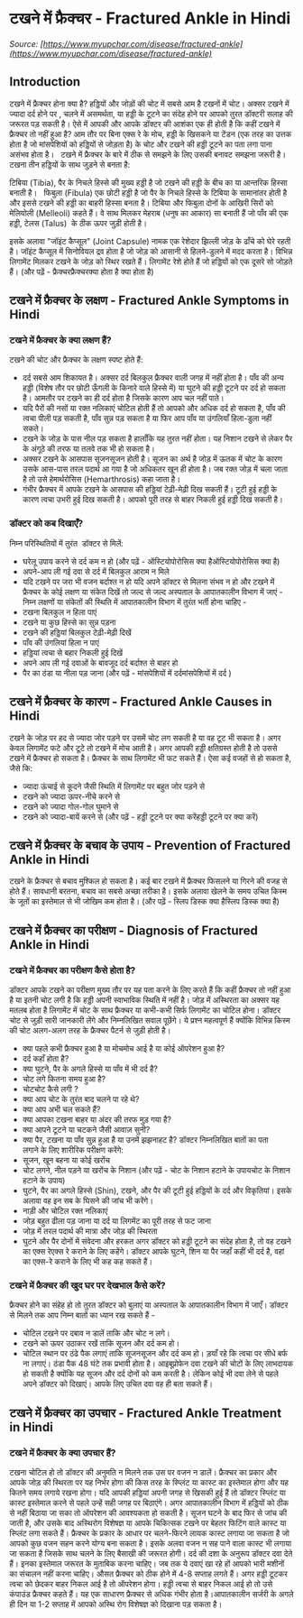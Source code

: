 # टखने में फ्रैक्चर - Fractured Ankle in Hindi
_Source: [https://www.myupchar.com/disease/fractured-ankle](https://www.myupchar.com/disease/fractured-ankle)_

## Introduction
टखने में फ्रैक्चर होना क्या है?
हड्डियों और जोड़ों की चोट में सबसे आम है टखनों में चोट। अक्सर टखने में ज्यादा दर्द होने पर , चलने में असमर्थता, या हड्डी के टूटने का संदेह होने पर आपको तुरत डॉक्टरी सलाह की जरूरत पड़ सकती है। ऐसे में आपकी और आपके डॉक्टर की आशंका एक ही होती है कि कहीं टखने में फ्रैक्चर तो नहीं हुआ है?
आम तौर पर बिना एक्स रे के मोच, हड्डी के खिसकने या टेंडन (एक तरह का उत्तक होता है जो मांसपेशियों को हड्डियों से जोड़ता है) के चोट और टखने की हड्डी टूटने का पता लगा पाना असंभव होता है।  
टखने में फ्रैक्चर के बारे में ठीक से समझने के लिए उसकी बनावट समझना जरूरी है। टखना तीन हड्डियों के साथ जुड़ने से बनता है:

टिबिया (Tibia), पैर के निचले हिस्से की मुख्य हड्डी है जो टखने की हड्डी के बीच का या आन्तरिक हिस्सा बनाती है।  
फिबुला (Fibula) एक छोटी हड्डी है जो पैर के निचले हिस्से के टिबिया के सामानांतर होती है और इससे टखने की हड्डी का बाहरी हिस्सा बनता है।
टिबिया और फिबुला दोनों के आखिरी सिरों को मेलियोली (Melleoli) कहते हैं। वे साथ मिलकर मेहराब (धनुष का आकार) सा बनाती हैं जो पाँव की एक हड्डी, टेलस (Talus)  के ठीक ऊपर जुड़ी होती है।

इसके अलावा "जॉइंट कैप्सूल" (Joint Capsule) नामक एक रेशेदार झिल्ली जोड़ के ढाँचे को घेरे रहती है। जॉइंट कैप्सूल में सिनोवियल द्रव होता है जो जोड़ को आसानी से हिलने-डुलने में मदद करता है।
विभिन्न लिगामेंट मिलकर टखने के जोड़ को स्थिर रखते हैं।​ लिगामेंट रेशे होते हैं जो हड्डियों को एक दूसरे सो जोड़ते हैं।​
(और पढ़ें - फ्रैक्चरफ्रैक्चरक्या होता है क्या होता है)

## टखने में फ्रैक्चर के लक्षण - Fractured Ankle Symptoms in Hindi
### टखने में फ्रैक्चर के क्या लक्षण हैं?
टखने की चोट और फ्रैक्चर के लक्षण स्पष्ट होते हैं:
- दर्द सबसे आम शिकायत है। अक्सर दर्द बिलकुल फ्रैक्चर वाली जगह में नहीं होता है। पाँव की अन्य हड्डी (विशेष तौर पर छोटी ऊँगली के किनारे वाले हिस्से में) या घुटने की हड्डी टूटने पर दर्द हो सकता है। आमतौर पर टखने का ही दर्द होता है जिसके कारण आप चल नहीं पाते।
- यदि पैरों की नसों या रक्त नलिकाएं चोटिल होती हैं तो आपको और अधिक दर्द हो सकता है, पाँव की त्वचा पीली पड़ सकती है, पाँव सुन्न पड़ सकता है या फिर आप पाँव या उंगलियाँ हिला-डुला नहीं सकते।
- टखने के जोड़ के पास नील पड़ सकता है हालाँकि यह तुरत नहीं होता। यह निशान टखने से लेकर पैर के अंगूठे की तरफ या तलवे तक भी हो सकता है।
- अक्सर टखने के आसपास सूजनसूजन होती है। सूजन का अर्थ है जोड़ में ऊतक में चोट के कारण उसके आस-पास तरल पदार्थ आ गया है जो अधिकतर खून ही होता है। जब रक्त जोड़ में चला जाता है तो उसे हेमार्थरोसिस (Hemarthrosis) कहा जाता है।
- गंभीर फ्रैक्चर में आपके टखने के आसपास की हड्डियां टेढ़ी-मेढ़ी दिख सकती हैं। टूटी हुई हड्डी के कारण त्वचा उभरी हुई दिख सकती है। आपको पूरी तरह से बाहर निकली हुई हड्डी दिख सकती है।
### डॉक्टर को कब दिखाएँ?
निम्न परिस्थितियों में तुरंत  डॉक्टर से मिलें:
- घरेलू उपाय करने से दर्द कम न हो (और पढ़ें - ऑस्टियोपोरोसिस क्या हैऑस्टियोपोरोसिस क्या है)
- अपने-आप ली गई दवा से दर्द में बिलकुल आराम न मिले
- यदि टखने पर जरा भी वजन बर्दाश्त न हो
यदि अपने डॉक्टर से मिलना संभव न हो और टखने में फ्रैक्चर के कोई लक्षण या संकेत दिखें तो जल्द से जल्द अस्पताल के आपातकालीन विभाग में जाएं -
निम्न लक्षणों या संकेतों की स्थिति में आपातकालीन विभाग में तुरंत भर्ती होना चाहिए -
- टखना बिलकुल न हिला पाएं
- टखने या कुछ हिस्से का सुन्न पड़ना
- टखने की हड्डियां बिलकुल टेढ़ी-मेढ़ी दिखें
- पाँव की उंगलियां हिला न पाएं
- हड्डियां त्वचा से बहार निकली हुई दिखें
- अपने आप ली गई दवाओं के बावजूद दर्द बर्दाश्त से बाहर हो
- पैर का ठंडा या नीला पड़ जाना
(और पढ़ें - मांसपेशियों में दर्दमांसपेशियों में दर्द )

## टखने में फ्रैक्चर के कारण - Fractured Ankle Causes in Hindi
टखने के जोड़ पर हद से ज्यादा जोर पड़ने पर उसमें चोट लग सकती है या वह टूट भी सकता है। अगर केवल लिगामेंट फटे और टूटे तो टखने में मोच आती है। अगर आपकी हड्डी क्षतिग्रस्त होती है तो उससे टखने में फ्रैक्चर हो सकता है।
फ्रैक्चर के साथ लिगामेंट भी फट सकते हैं। ऐसा कई वजहों से हो सकता है, जैसे कि:
- ज्यादा ऊंचाई से कूदने जैसी स्थिति में लिगामेंट पर बहुत जोर पड़ने से
- टखने को ज्यादा ऊपर-नीचे करने से
- टखने को ज्यादा गोल-गोल घुमाने से
- टखने को ज्यादा-बायें करने से
(और पढ़ें - हड्डी टूटने पर क्या करेंहड्डी टूटने पर क्या करें)

## टखने में फ्रैक्चर के बचाव के उपाय - Prevention of Fractured Ankle in Hindi
टखने के फ्रैक्चर से बचाव मुश्किल हो सकता है। कई बार टखने में फ्रैक्चर फिसलने या गिरने की वजह से होते हैं। सावधानी बरतना, बचाव का सबसे अच्छा तरीका है। इसके अलावा खेलने के समय उचित किस्म के जूतों का इस्तेमाल से भी जोखिम कम होता है।
(और पढ़ें - स्लिप डिस्क क्या हैस्लिप डिस्क क्या है)

## टखने में फ्रैक्चर का परीक्षण - Diagnosis of Fractured Ankle in Hindi
### टखने में फ्रैक्चर का परीक्षण कैसे होता है?
डॉक्टर आपके टखने का परीक्षण मुख्य तौर पर यह पता करने के लिए करते हैं कि कहीं फ्रैक्चर तो नहीं हुआ है या इतनी चोट लगी है कि हड्डी अपनी स्वाभाविक स्थिति में नहीं है। जोड़ में अस्थिरता का अक्सर यह मतलब होता है लिगामेंट में चोट के साथ फ्रैक्चर या कभी-कभी सिर्फ लिगामेंट का चोटिल होना।
डॉक्टर चोट से जुड़ी सारी जानकारी लेंगे और निम्नलिखित सवाल पूछेंगे। ये प्रश्न महत्वपूर्ण हैं क्योंकि विभिन्न किस्म की चोट अलग-अलग तरह के फ्रैक्चर पैटर्न से जुड़ी होती है।
- क्या पहले कभी फ्रैक्चर हुआ है या मोचमोच आई है या कोई ऑपरेशन हुआ है?
- दर्द कहाँ होता है?
- क्या घुटने, पैर के अगले हिस्से या पाँव में भी दर्द है?
- चोट लगे कितना समय हुआ है?
- चोटचोट कैसे लगी ?
- क्या आप चोट के तुरंत बाद चलने पा रहे थे?
- क्या आप अभी चल सकते हैं?
- क्या आपका टखना बाहर या अंदर की तरफ मुड़ गया है?
- क्या आपने टूटने या चटकने जैसी आवाज़ सुनी?
- क्या पैर, टखना या पाँव सुन्न हुआ है या उनमें झझनाहट है?
डॉक्टर निम्नलिखित बातों का पता लगाने के लिए शारीरिक परीक्षण करेंगे:
- सूजन, खून बहना या कोई खरोंच
- चोट लगने, नील पड़ने या खरोंच के निशान (और पढ़ें - चोट के निशान हटाने के उपायचोट के निशान हटाने के उपाय)
- घुटने, पैर का अगले हिस्से (Shin), टखने, और पैर की टूटी हुई हड्डियों के दर्द और विकृतियां। इसके अलावा वह इन सब के घिसने की जांच भी करेंगे।
- नाड़ी और चोटिल रक्त नलिकाएं
- जोड़ बहुत ढीला पड़ जाना या दर्द या लिगमेंट का पूरी तरह से फट जाना
- जोड़ में तरल पदार्थ की मात्रा और जोड़ की स्थिरता
- घुटने और पैर दोनों में संवेदना और हरकत
अगर डॉक्टर को हड्डी टूटने का संदेह होता है, तो वह टखने का एक्स रेएक्स रे कराने के लिए कहेंगे। डॉक्टर आपके घुटने, शिन या पैर जहाँ कहीं भी दर्द है, वहां का एक्स-रे कराने के लिए भी कह कह सकते हैं।
### टखने में फ्रैक्चर की खुद घर पर देखभाल कैसे करें?
फ्रैक्चर होने का संहेह हो तो तुरत डॉक्टर को बुलाएं या अस्पताल के आपातकालीन विभाग में जाएँ। डॉक्टर से मिलने तक आप निम्न बातों का ध्यान रख सकते हैं -
- चोटिल टखने पर दबाव न डालें ताकि और चोट न लगे।
- टखने को ऊपर उठाकर रखें ताकि सूजन और दर्द कम हो।
- चोटिल स्थान पर ठंढे पैक लगाएं ताकि सूजनसूजन और दर्द कम हो। ड़याँ रहे कि त्वचा पर सीधे बर्फ ना लगाएं। ठंडा पैक 48 घंटे तक प्रभावी होता है।
आइबूप्रोफेन दवा टखने की चोटों के लिए लाभदायक हो सकती है क्योंकि यह सूजन और दर्द दोनों को कम करती है। लेकिन कोई भी दवा लेने से पहले अपने डॉक्टर को दिखाएं। आपके लिए उचित दवा वह ही बता सकते हैं।

## टखने में फ्रैक्चर का उपचार - Fractured Ankle Treatment in Hindi
### टखने में फ्रैक्चर के क्या उपचार हैं?
टखना चोटिल हो तो डॉक्टर की अनुमति न मिलने तक उस पर वजन न डालें।
फ्रैक्चर का प्रकार और आपके जोड़ की स्थिरता पर यह निर्भर होगा की किस तरह के स्प्लिंट या कास्ट का इस्तेमाल होगा और यह कितने समय लगाये रखना होगा। यदि आपकी हड्डियां अपनी जगह से खिसकी हुई हैं तो डॉक्टर स्प्लिंट या कास्ट इस्तेमाल करने से पहले उन्हें सही जगह पर बिठाएंगे। अगर आपातकालीन विभाग में हड्डियों को ठीक से नहीं बिठाया जा सका तो ऑपरेशन की आवश्यकता हो सकती है।
सूजन घटने के बाद फिर से जांच की जाती है, और उसके बाद अस्थिरोग विशेषज्ञ या आपके चिकित्सक टखने पर बेहतर फिटिंग वाले कास्ट या स्प्लिंट लगा सकते हैं। फ्रैक्चर के प्रकार के आधार पर चलने-फिरने लायक कास्ट लगाया जा सकता है जो आपको कुछ वजन सहन करने योग्य बना सकता है। इसके अलवा वजन न सह पाने वाला कास्ट भी लगाया जा सकता है जिसके साथ चलने के लिए बैसाखी की जरूरत होगी।
दर्द की दशा के अनुरूप डॉक्टर दवा देते हैं। इनका इस्तेमाल जरूरत के मुताबिक करना चाहिए। जब तक ये दवाएं खा रहे हों आपको भारी मशीनों का संचालन नहीं करना चाहिए।​
औसत फ्रैक्चर को ठीक होने में 4-8 सप्ताह लगते हैं।
अगर हड्डी टूटकर त्वचा को छेदकर बाहर निकल आई है तो ऑपरेशन होगा। हड्डी त्वचा से बाहर निकल आई हो तो उसे कंपाउंड फ्रैक्चर कहते हैं। यह एक साधारण फ्रैक्चर से अधिक गंभीर होता है।​आपातकालीन सर्जरी के अगले ही दिन या 1-2 सप्ताह में आपको अस्थि रोग विशेषज्ञ को दिखाना पड़ सकता है।

